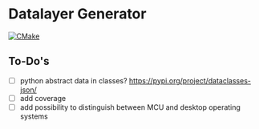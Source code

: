 # Datalayer Generator

[![CMake](https://github.com/StephanKa/DataLayerGenerator/actions/workflows/build_cmake.yml/badge.svg?branch=main)](https://github.com/StephanKa/DataLayerGenerator/actions/workflows/build_cmake.yml)


## To-Do's

- [ ] python abstract data in classes? https://pypi.org/project/dataclasses-json/
- [ ] add coverage
- [ ] add possibility to distinguish between MCU and desktop operating systems
